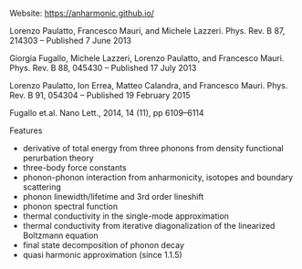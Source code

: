 Website: https://anharmonic.github.io/

Lorenzo Paulatto, Francesco Mauri, and Michele Lazzeri. Phys. Rev. B 87, 214303 – Published 7 June 2013

Giorgia Fugallo, Michele Lazzeri, Lorenzo Paulatto, and Francesco Mauri. Phys. Rev. B 88, 045430 – Published 17 July 2013

Lorenzo Paulatto, Ion Errea, Matteo Calandra, and Francesco Mauri. Phys. Rev. B 91, 054304 – Published 19 February 2015

Fugallo et.al. Nano Lett., 2014, 14 (11), pp 6109–6114

Features
* derivative of total energy from three phonons from density functional perurbation theory
* three-body force constants
* phonon-phonon interaction from anharmonicity, isotopes and boundary scattering
* phonon linewidth/lifetime and 3rd order lineshift
* phonon spectral function
* thermal conductivity in the single-mode approximation
* thermal conductivity from iterative diagonalization of the linearized Boltzmann equation
* final state decomposition of phonon decay
* quasi harmonic approximation (since 1.1.5)

